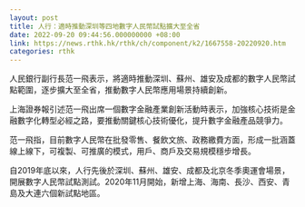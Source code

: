 ```yaml
---
layout: post
title: 人行：適時推動深圳等四地數字人民幣試點擴大至全省
date: 2022-09-20 09:44:56.000000000 +08:00
link: https://news.rthk.hk/rthk/ch/component/k2/1667558-20220920.htm
categories: rthk
---
```


人民銀行副行長范一飛表示，將適時推動深圳、蘇州、雄安及成都的數字人民幣試點範圍，逐步擴大至全省，推動數字人民幣應用場景持續創新。

上海證券報引述范一飛出席一個數字金融產業創新活動時表示，加強核心技術是金融數字化轉型必經之路，要推動關鍵核心技術優化，提升數字金融產品競爭力。

范一飛指，目前數字人民幣在批發零售、餐飲文旅、政務繳費方面，形成一批涵蓋線上線下，可複製、可推廣的模式，用戶、商戶及交易規模穩步增長。

自2019年底以來，人行先後於深圳、蘇州、雄安、成都及北京冬季奧運會場景，開展數字人民幣試點測試。2020年11月開始，新增上海、海南、長沙、西安、青島及大連六個新試點地區。
